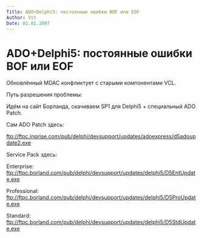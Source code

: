 ```yaml
---
Title: ADO+Delphi5: постоянные ошибки BOF или EOF
Author: Vit
Date: 01.01.2007
---
```



ADO+Delphi5: постоянные ошибки BOF или EOF
==========================================

Обновлённый MDAC конфликтует с старыми компонентами VCL.

Путь разрешения проблемы:

Идём на сайт Борланда, скачиваем SP1 для Delphi5 + специальный ADO
Patch.

Сам ADO Patch здесь:

<ftp://ftpc.inprise.com/pub/delphi/devsupport/updates/adoexpress/d5adoupdate2.exe>

Service Pack здесь:

Enterprise:
<ftp://ftpc.borland.com/pub/delphi/devsupport/updates/delphi5/D5EntUpdate.exe>

Professional:
<ftp://ftpc.borland.com/pub/delphi/devsupport/updates/delphi5/D5ProUpdate.exe>

Standard:
<ftp://ftpc.borland.com/pub/delphi/devsupport/updates/delphi5/D5StdUpdate.exe>

